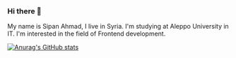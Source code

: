### Hi there 👋

My name is Sipan Ahmad, I live in Syria. I'm studying at Aleppo University in IT. I'm interested in the field of Frontend development.

[![Anurag's GitHub stats](https://github-readme-stats.vercel.app/api?username=sipanahmad)](https://github.com/anuraghazra/github-readme-stats)


